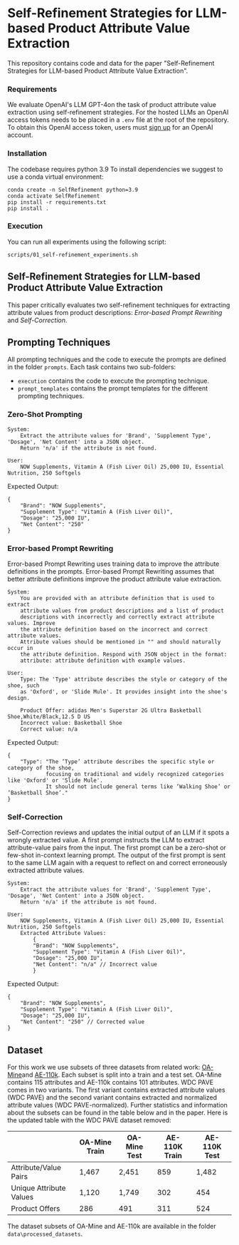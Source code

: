 # Self-Refinement Strategies for LLM-based Product Attribute Value Extraction
This repository contains code and data for the paper "Self-Refinement Strategies for LLM-based Product Attribute Value Extraction".

### Requirements

We evaluate OpenAI's LLM GPT-4on the task of product attribute value extraction using self-refinement strategies.
For the hosted LLMs an OpenAI access tokens needs to be placed in a `.env` file at the root of the repository.
To obtain this OpenAI access token, users must [sign up](https://platform.openai.com/signup) for an OpenAI account.

### Installation

The codebase requires python 3.9 To install dependencies we suggest to use a conda virtual environment:

```
conda create -n SelfRefinement python=3.9
conda activate SelfRefinement
pip install -r requirements.txt
pip install .
```

### Execution
You can run all experiments using the following script:

```
scripts/01_self-refinement_experiments.sh
```

## Self-Refinement Strategies for LLM-based Product Attribute Value Extraction

This paper critically evaluates two self-refinement techniques for extracting attribute values from product descriptions: 
_Error-based Prompt Rewriting_ and _Self-Correction_.

## Prompting Techniques
All prompting techniques and the code to execute the prompts are defined in the folder `prompts`.
Each task contains two sub-folders:
- `execution` contains the code to execute the prompting technique.
- `prompt_templates` contains the prompt templates for the different prompting techniques.

### Zero-Shot Prompting
``` 
System: 
    Extract the attribute values for 'Brand', 'Supplement Type', 'Dosage', 'Net Content' into a JSON object. 
    Return 'n/a' if the attribute is not found.

User: 
    NOW Supplements, Vitamin A (Fish Liver Oil) 25,000 IU, Essential Nutrition, 250 Softgels
```
Expected Output:
```
{
    "Brand": "NOW Supplements",
    "Supplement Type": "Vitamin A (Fish Liver Oil)",
    "Dosage": "25,000 IU",
    "Net Content": "250"
}
```

### Error-based Prompt Rewriting
Error-based Prompt Rewriting uses training data to improve the attribute definitions in the prompts. 
Error-based Prompt Rewriting assumes that better attribute definitions improve the product attribute value extraction.
```
System:
    You are provided with an attribute definition that is used to extract 
    attribute values from product descriptions and a list of product
    descriptions with incorrectly and correctly extract attribute values. Improve
    the attribute definition based on the incorrect and correct attribute values.
    Attribute values should be mentioned in "" and should naturally occur in
    the attribute definition. Respond with JSON object in the format:
    attribute: attribute definition with example values.

User:
    Type: The 'Type' attribute describes the style or category of the shoe, such 
    as 'Oxford', or 'Slide Mule'. It provides insight into the shoe's design.
    
    Product Offer: adidas Men's Superstar 2G Ultra Basketball Shoe,White/Black,12.5 D US
    Incorrect value: Basketball Shoe
    Correct value: n/a
```

Expected Output:
```
{
    "Type": "The ’Type’ attribute describes the specific style or category of the shoe, 
            focusing on traditional and widely recognized categories like 'Oxford' or 'Slide Mule'. 
            It should not include general terms like ’Walking Shoe’ or ’Basketball Shoe’."
}
```


### Self-Correction
Self-Correction reviews and updates the initial output of an LLM if it spots a wrongly extracted value.
A first prompt instructs the LLM to extract attribute-value pairs from the input. 
The first prompt can be a zero-shot or few-shot in-context learning prompt.
The output of the first prompt is sent to the same LLM again with a request to reflect on and correct erroneously extracted attribute values. 

``` 
System: 
    Extract the attribute values for 'Brand', 'Supplement Type', 'Dosage', 'Net Content' into a JSON object. 
    Return 'n/a' if the attribute is not found.

User: 
    NOW Supplements, Vitamin A (Fish Liver Oil) 25,000 IU, Essential Nutrition, 250 Softgels
    Extracted Attribute Values: 
        {
        "Brand": "NOW Supplements",
        "Supplement Type": "Vitamin A (Fish Liver Oil)",
        "Dosage": "25,000 IU",
        "Net Content": "n/a" // Incorrect value
        }
```
Expected Output:
```
{
    "Brand": "NOW Supplements",
    "Supplement Type": "Vitamin A (Fish Liver Oil)",
    "Dosage": "25,000 IU",
    "Net Content": "250" // Corrected value
}
```


## Dataset

For this work we use subsets of three datasets from related work: [OA-Mine](https://github.com/xinyangz/OAMine/)and  [AE-110k](https://github.com/cubenlp/ACL19_Scaling_Up_Open_Tagging/).
Each subset is split into a train and a test set.
OA-Mine contains 115 attributes and AE-110k contains 101 attributes.
WDC PAVE comes in two variants. The first variant contains extracted attribute values (WDC PAVE) and the second variant contains extracted and normalized attribute values (WDC PAVE-normalized).
Further statistics and information about the subsets can be found in the table below and in the paper.
Here is the updated table with the WDC PAVE dataset removed:

|                     | OA-Mine Train  | OA-Mine Test       | AE-110K Train     | AE-110K Test       |
|---------------------|----------------|--------------------|--------------------|--------------------|
| Attribute/Value Pairs| 1,467         | 2,451              | 859               | 1,482              |
| Unique Attribute Values | 1,120      | 1,749              | 302               | 454                |
| Product Offers      | 286            | 491                | 311               | 524                |

The dataset subsets of OA-Mine and AE-110k are available in the folder `data\processed_datasets`.
